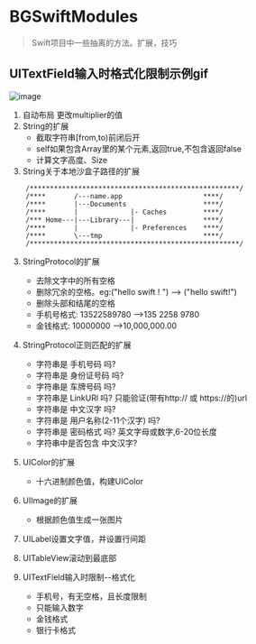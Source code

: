 # BGSwiftModules

> Swift项目中一些抽离的方法。扩展，技巧

## UITextField输入时格式化限制示例gif
![image](https://github.com/zhbgitHub/SwiftModules/blob/master/UITextField.gif)


1. 自动布局 更改multiplier的值
2. String的扩展
    * 截取字符串[from,to)前闭后开
    * self如果包含Array里的某个元素,返回true,不包含返回false
    * 计算文字高度、Size
3. String关于本地沙盒子路径的扩展
```
    /****************************************************/
    /****       /---name.app                    ****/
    /****       |---Documents                   ****/
    /****       |             |- Caches         ****/
    /*** Home---|---Library---|                 ****/
    /****       |             |- Preferences    ****/
    /****       \---tmp                         ****/
    /****************************************************/
```
3. StringProtocol的扩展
    * 去除文字中的所有空格
    * 删除冗余的空格。eg:("hello   swift  ! ") --> ("hello swift!")
    * 删除头部和结尾的空格
    * 手机号格式: 13522589780 -->135 2258 9780
    * 金钱格式: 10000000 -->10,000,000.00
    
4. StringProtocol正则匹配的扩展
    * 字符串是 手机号码 吗?
    * 字符串是 身份证号码 吗?
    * 字符串是 车牌号码 吗?
    * 字符串是 LinkURl 吗? 只能验证(带有http:// 或 https://的)url
    * 字符串是 中文汉字 吗?
    * 字符串是 用户名称(2-11个汉字) 吗?
    * 字符串是 密码格式 吗? 英文字母或数字,6-20位长度
    * 字符串中是否包含 中文汉字?
    
5. UIColor的扩展
    * 十六进制颜色值，构建UIColor
    
6. UIImage的扩展
    * 根据颜色值生成一张图片
    
7. UILabel设置文字值，并设置行间距

8. UITableView滚动到最底部

9. UITextField输入时限制--格式化
    * 手机号，有无空格，且长度限制
    * 只能输入数字
    * 金钱格式
    * 银行卡格式
